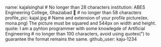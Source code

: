 name: kajalsinghal # No longer than 28 characters
institution: ABES Engineering College, Ghaziabad 🚩 # no longer than 58 characters
profile_pic: kajal.jpg # Name and extension of your profile picture(ex. mona.png) The picture must be squared and 544px on width and height.
quote: I am a pyhton programmer with some knowlegde of Artificial Engineering # no longer than 100 characters, avoid using quotes(") to guarantee the format remains the same.
github_user: kaju-1234
